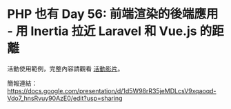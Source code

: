 # PHP 也有 Day 56: 前端渲染的後端應用 - 用 Inertia 拉近 Laravel 和 Vue.js 的距離

活動使用範例，完整內容請觀看 [活動影片](https://events.laravel-dojo.com/events/8-php-%E4%B9%9F%E6%9C%89-day-56)。

簡報連結：https://docs.google.com/presentation/d/1d5W98rR35jeMDLcsV9xqaoqd-Vdo7_hnsRvuy90AzE0/edit?usp=sharing
